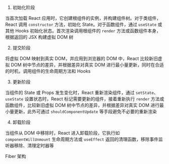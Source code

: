 1. 初始化阶段

当首次加载 React 应用时，它创建根组件的实例，并构建组件树。对于类组件，React 调用 `constructor` 方法，初始化 State。对于函数组件，通过 `useState` 或其他 Hooks 初始化状态。首次渲染调用根组件的 `render` 方法或函数组件本身，根据返回的 JSX 构建虚拟 DOM 树

2. 提交阶段

将虚拟 DOM 映射到真实 DOM，并应用到浏览器的 DOM 中，React 比较新旧虚拟 DOM 树中节点的差异，并根据差异对真实 DOM 进行最小量更新，同时在合适的时机，调用组件的生命周期方法和 Hooks

3. 更新阶段

当组件的 State 或 Props 发生变化时，React 重新渲染组件，通过 `setState`、`useState` 设置状态时，React 标记需要更新的组件，接着重新执行 `render` 方法或函数组件，比较新旧虚拟 DOM 树中节点的差异，并根据差异对真实 DOM 进行最小量更新，此外可通过 `shouldComponentUpdate` 等手段避免不必要的重新渲染

4. 卸载阶段

当组件从 DOM 中移除时，React 进入卸载阶段，它执行如 `componentWillUnmount` 生命周期方法或 `useEffect` 返回的清理函数，移除事件监听器移除、清理定时器等

Fiber 架构